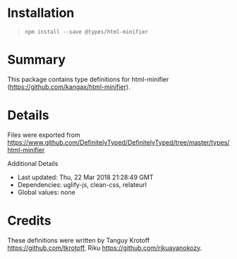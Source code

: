 # Installation
> `npm install --save @types/html-minifier`

# Summary
This package contains type definitions for html-minifier (https://github.com/kangax/html-minifier).

# Details
Files were exported from https://www.github.com/DefinitelyTyped/DefinitelyTyped/tree/master/types/html-minifier

Additional Details
 * Last updated: Thu, 22 Mar 2018 21:28:49 GMT
 * Dependencies: uglify-js, clean-css, relateurl
 * Global values: none

# Credits
These definitions were written by Tanguy Krotoff <https://github.com/tkrotoff>, Riku <https://github.com/rikuayanokozy>.
